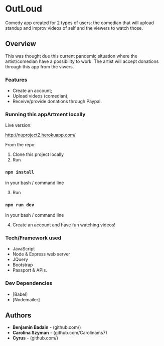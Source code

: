 # OutLoud

Comedy app created for 2 types of users: the comedian that will upload standup and improv videos of self and the viewers to watch those.

## Overview

This was thought due this current pandemic situation where the artist/comedian have a possibility to work.
The artist will accept donations through this app from the viwers.

### Features

- Create an account;
- Upload videos (comedian);
- Receive/provide donations through Paypal.

### Running this appArtment locally

Live version:

http://nuproject2.herokuapp.com/

From the repo:

1. Clone this project locally
2. Run

### `npm install`

in your bash / command line

3. Run

### `npm run dev`

in your bash / command line

4. Create an account and have fun watching videos!

### Tech/Framework used

- JavaScript  
- Node & Express web server
- JQuery
- Bootstrap
- Passport & APIs.

### Dev Dependencies

- [Babel]
- [Nodemailer]

## Authors

- **Benjamin Badain** - (github.com/)
- **Carolina Szyman** - (github.com/Carolinams7)
- **Cyrus** - (github.com/)
